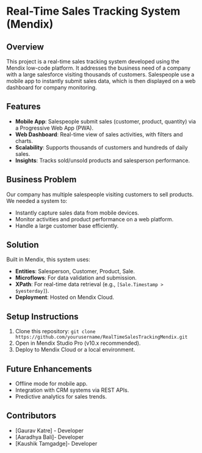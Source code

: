 # Real-Time Sales Tracking System (Mendix)

## Overview
This project is a real-time sales tracking system developed using the Mendix low-code platform. It addresses the business need of a company with a large salesforce visiting thousands of customers. Salespeople use a mobile app to instantly submit sales data, which is then displayed on a web dashboard for company monitoring.

## Features
- **Mobile App**: Salespeople submit sales (customer, product, quantity) via a Progressive Web App (PWA).
- **Web Dashboard**: Real-time view of sales activities, with filters and charts.
- **Scalability**: Supports thousands of customers and hundreds of daily sales.
- **Insights**: Tracks sold/unsold products and salesperson performance.

## Business Problem
Our company has multiple salespeople visiting customers to sell products. We needed a system to:
- Instantly capture sales data from mobile devices.
- Monitor activities and product performance on a web platform.
- Handle a large customer base efficiently.

## Solution
Built in Mendix, this system uses:
- **Entities**: Salesperson, Customer, Product, Sale.
- **Microflows**: For data validation and submission.
- **XPath**: For real-time data retrieval (e.g., `[Sale.Timestamp > $yesterday]`).
- **Deployment**: Hosted on Mendix Cloud.

## Setup Instructions
1. Clone this repository: `git clone https://github.com/yourusername/RealTimeSalesTrackingMendix.git`
2. Open in Mendix Studio Pro (v10.x recommended).
3. Deploy to Mendix Cloud or a local environment.

## Future Enhancements
- Offline mode for mobile app.
- Integration with CRM systems via REST APIs.
- Predictive analytics for sales trends.

## Contributors
- [Gaurav Katre] - Developer
- [Aaradhya Bali]- Developer
- [Kaushik Tamgadge]- Developer 

